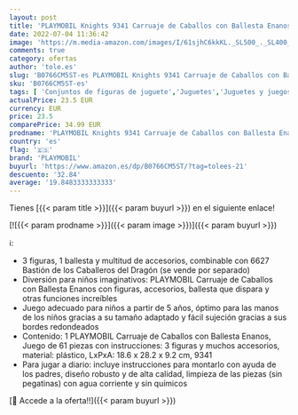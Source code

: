```yaml
---
layout: post
title: 'PLAYMOBIL Knights 9341 Carruaje de Caballos con Ballesta Enanos  A partir de 5 años'
date: 2022-07-04 11:36:42
image: 'https://m.media-amazon.com/images/I/61sjhC6kkKL._SL500_._SL400_.jpg'
comments: true
category: ofertas
author: 'tole.es'
slug: 'B0766CM5ST-es PLAYMOBIL Knights 9341 Carruaje de Caballos con Ballesta...'
sku: 'B0766CM5ST-es'
tags: [ 'Conjuntos de figuras de juguete','Juguetes','Juguetes y juegos','Muñecos y figuras','playmobil','🇪🇸', ]
actualPrice: 23.5 EUR
currency: EUR
price: 23.5
comparePrice: 34.99 EUR
prodname: 'PLAYMOBIL Knights 9341 Carruaje de Caballos con Ballesta Enanos  A partir de 5 años'
country: 'es'
flag: '🇪🇸'
brand: 'PLAYMOBIL'
buyurl: 'https://www.amazon.es/dp/B0766CM5ST/?tag=tolees-21'
descuento: '32.84'
average: '19.8483333333333'
---
```


Tienes [{{< param title >}}]({{< param buyurl >}}) en el siguiente enlace!

[![{{< param prodname >}}]({{< param image >}})]({{< param buyurl >}})

ℹ️:

- 3 figuras, 1 ballesta y multitud de accesorios, combinable con 6627 Bastión de los Caballeros del Dragón (se vende por separado)
- Diversión para niños imaginativos: PLAYMOBIL Carruaje de Caballos con Ballesta Enanos con figuras, accesorios, ballesta que dispara y otras funciones increíbles
- Juego adecuado para niños a partir de 5 años, óptimo para las manos de los niños gracias a su tamaño adaptado y fácil sujeción gracias a sus bordes redondeados
- Contenido: 1 PLAYMOBIL Carruaje de Caballos con Ballesta Enanos, Juego de 61 piezas con instrucciones: 3 figuras y muchos accesorios, material: plástico, LxPxA: 18.6 x 28.2 x 9.2 cm, 9341
- Para jugar a diario: incluye instrucciones para montarlo con ayuda de los padres, diseño robusto y de alta calidad, limpieza de las piezas (sin pegatinas) con agua corriente y sin químicos

[🛒 Accede a la oferta!!]({{< param buyurl >}})
